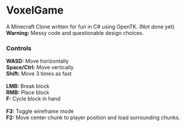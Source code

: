 # VoxelGame
A Minecraft Clone written for fun in C# using OpenTK. (Not done yet)\
**Warning:** Messy code and questionable design choices.

### Controls
**WASD:** Move horizontally\
**Space/Ctrl:** Move vertically\
**Shift:** Move 3 times as fast\
\
**LMB:** Break block\
**RMB:** Place block\
**F:** Cycle block in hand\
\
**F3:** Toggle wireframe mode\
**F2:** Move center chunk to player position and load surrounding chunks.